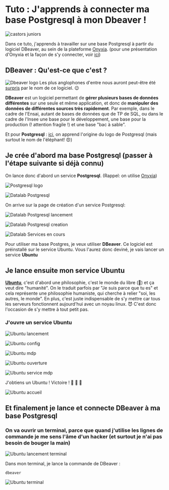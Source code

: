 # Tuto : J'apprends à connecter ma base Postgresql à mon Dbeaver ! 

![castors juniors](./img/castors%20juniors.jpg)

Dans ce tuto, j'apprends à travailler sur une base Postgresql à partir du logiciel DBeaver, au sein de la plateforme [Onyxia](https://datalab.sspcloud.fr). (pour une présentation d'Onyxia et la façon de s'y connecter, voir [ici](https://www.example.com))

## **DBeaver** : Qu'est-ce que c'est ?
![Dbeaver logo](./img/castor%20Dbeaver.png)
Les plus anglophones d'entre nous auront peut-être été [surpris](https://github.com/dbeaver/dbeaver/discussions/11422#discussioncomment-743232) par le nom de ce logiciel. :wink: 



**DBeaver** est un logiciel permettant de **gérer plusieurs bases de données différentes** sur une seule et même application, et donc de **manipuler des données de différentes sources très rapidement**. Par exemple, dans le cadre de l'Ensai, autant de bases de données que de TP de SQL, ou dans le cadre de l'Insee une base pour le développement, une base pour la production (! attention fragile !) et une base "bac à sable".

Et pour **Postgresql** : [ici](https://wiki.postgresql.org/wiki/Logo), on apprend l'origine du logo de Postgresql (mais surtout le nom de l'éléphant! :heart_eyes:) 

## Je crée d'abord ma base Postgresql (passer à l'étape suivante si déjà connu)

On lance donc d'abord un service **Postgresql**.  (Rappel: on utilise  [Onyxia](https://datalab.sspcloud.fr))

![Postgresql logo](./img/Capture_Postgresql_logo.PNG)

![Datalab Postgresql](./img/Capture_Datalab_Postgresql_fleche.PNG)

On arrive sur la page de création d'un service Postgresql: 

![Datalab Postgresql lancement](./img/Capture_Postgresql_lancement_fleche.PNG)


![Datalab Postgresql creation](./img/Capture_Postgresql_creation_fleche.PNG)



![Datalab Services en cours](./img/Capture_Datalab-Services_en_cours_fleche.PNG)





Pour utiliser ma base Postgres, je veux utiliser **DBeaver**. Ce logiciel est préinstallé sur le service Ubuntu. Vous l'aurez donc deviné, je vais lancer un service **Ubuntu**

## Je lance ensuite mon service Ubuntu

[**Ubuntu**](https://en.wikipedia.org/wiki/Ubuntu_philosophy), c'est d'abord une philosophie, c'est le monde du libre (:penguin:) et ça veut dire "humanité". On le traduit parfois par "Je suis parce que tu es" et cela représente une philosophie humaniste, qui cherche à relier "soi, les autres, le monde". En plus, c'est juste indispensable de s'y mettre car tous les serveurs fonctionnent aujourd'hui avec un noyau linux. :smiling_imp: C'est donc l'occasion de s'y mettre à tout petit pas.

### J'ouvre un service Ubuntu
![Ubuntu lancement](./img/Capture_Ubuntu_lancement_fleche.PNG)

![Ubuntu config](./img/Capture_Ubuntu_config_fleche.PNG)

![Ubuntu mdp](./img/Capture_Ubuntu_mdp_fleche.PNG)

![Ubuntu ouverture](./img/Capture_Ubuntu_ouverture_fleche.PNG)

![Ubuntu service mdp](./img/Ubuntu_service_mdp_fleche.PNG)

J'obtiens un Ubuntu ! Victoire ! :balloon: :penguin: :balloon:

![Ubuntu accueil](./img/Ubuntu_accueil.PNG)


## Et finalement je lance et connecte DBeaver à ma base Postgresql

### On va ouvrir un terminal, parce que quand j'utilise les lignes de commande je me sens l'âme d'un hacker (et surtout je n'ai pas besoin de bouger la main)

![Ubuntu lancement terminal](./img/Ubuntu_terminal_lancement_fleche.PNG)

Dans mon terminal, je lance la commande de DBeaver :
```
dbeaver
``` 
![Ubuntu terminal](./img/Ubuntu_terminal_fleche.PNG)

